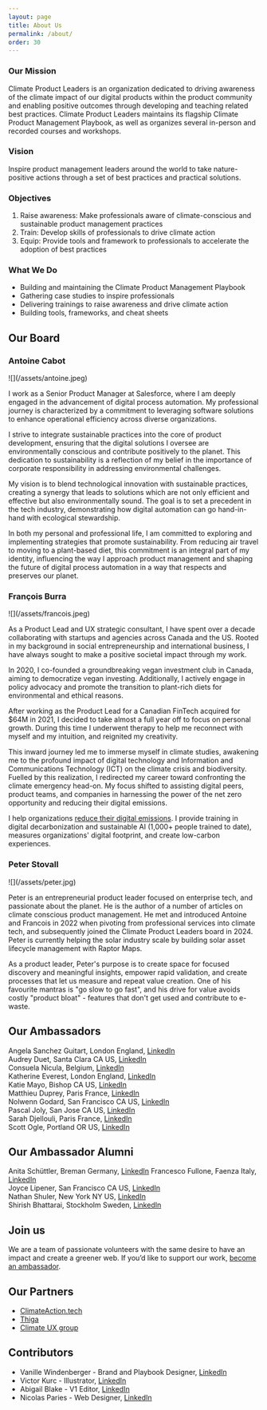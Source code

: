 ```yaml
---
layout: page
title: About Us
permalink: /about/
order: 30
---
```


### Our Mission

Climate Product Leaders is an organization dedicated to driving awareness of the climate impact of our digital products within the product community and enabling positive outcomes through developing and teaching related best practices. Climate Product Leaders maintains its flagship Climate Product Management Playbook, as well as organizes several in-person and recorded courses and workshops.

### Vision

Inspire product management leaders around the world to take nature-positive actions through a set of best practices and practical solutions.

### Objectives

1. Raise awareness: Make professionals aware of climate-conscious and sustainable product management practices  
2. Train: Develop skills of professionals to drive climate action  
3. Equip: Provide tools and framework to professionals to accelerate the adoption of best practices

### What We Do

* Building and maintaining the Climate Product Management Playbook  
* Gathering case studies to inspire professionals  
* Delivering trainings to raise awareness and drive climate action  
* Building tools, frameworks, and cheat sheets

## Our Board

### Antoine Cabot

<div markdown="1" class="about-us-photo">
![](/assets/antoine.jpeg)
</div>

I work as a Senior Product Manager at Salesforce,
where I am deeply engaged in the advancement of digital
process automation. My professional journey is characterized
by a commitment to leveraging software solutions to
enhance operational efficiency across diverse organizations.

I strive to integrate sustainable practices into the core of
product development, ensuring that the digital solutions
I oversee are environmentally conscious and contribute
positively to the planet. This dedication to sustainability is
a reflection of my belief in the importance of corporate
responsibility in addressing environmental challenges.

My vision is to blend technological innovation with
sustainable practices, creating a synergy that leads to
solutions which are not only efficient and effective but also
environmentally sound. The goal is to set a precedent in the
tech industry, demonstrating how digital automation can go
hand-in-hand with ecological stewardship.

In both my personal and professional life, I am committed
to exploring and implementing strategies that promote sustainability. From reducing air travel to moving to a plant-based diet, this commitment is an integral part of my identity, influencing the way I approach product management and shaping the future of digital process automation in a way that respects and preserves our planet.

### François Burra

<div markdown="1" class="about-us-photo">
![](/assets/francois.jpeg)
</div>

As a Product Lead and UX strategic consultant, I have spent
over a decade collaborating with startups and agencies across
Canada and the US. Rooted in my background in social
entrepreneurship and international business, I have always
sought to make a positive societal impact through my work.

In 2020, I co-founded a groundbreaking vegan investment club
in Canada, aiming to democratize vegan investing. Additionally,
I actively engage in policy advocacy and promote the transition
to plant-rich diets for environmental and ethical reasons.

After working as the Product Lead for a Canadian FinTech
acquired for $64M in 2021, I decided to take almost a full year off
to focus on personal growth. During this time I underwent therapy
to help me reconnect with myself and my intuition, and reignited
my creativity.

This inward journey led me to immerse myself in climate studies,
awakening me to the profound impact of digital technology and
Information and Communications Technology (ICT) on the climate
crisis and biodiversity. Fuelled by this realization, I redirected my
career toward confronting the climate emergency head-on. My
focus shifted to assisting digital peers, product teams, and
companies in harnessing the power of the net zero opportunity
and reducing their digital emissions.

I help organizations [reduce their digital emissions](https://www.francoisburra.com/). I provide training in digital decarbonization and sustainable AI (1,000+ people trained to date), measures organizations' digital footprint, and create low-carbon experiences.

### Peter Stovall

<div markdown="1" class="about-us-photo">
![](/assets/peter.jpg)
</div>


Peter is an entrepreneurial product leader focused on enterprise tech, and passionate about the planet. He is the author of a number of articles on climate conscious product management. He met and introduced Antoine and Francois in 2022 when pivoting from professional services into climate tech, and subsequently joined the Climate Product Leaders board in 2024. Peter is currently helping the solar industry scale by building solar asset lifecycle management with Raptor Maps.

As a product leader, Peter's purpose is to create space for focused discovery and meaningful insights, empower rapid validation, and create processes that let us measure and repeat value creation. One of his favourite mantras is "go slow to go fast", and his drive for value avoids costly "product bloat" - features that don't get used and contribute to e-waste.

## Our Ambassadors

Angela Sanchez Guitart, London England, [LinkedIn](https://www.linkedin.com/in/angelasanchezguitart/)     
Audrey Duet, Santa Clara CA US, [LinkedIn](https://www.linkedin.com/in/audreyduet/)  
Consuela Nicula, Belgium, [LinkedIn](https://www.linkedin.com/in/consuelanicula/)  
Katherine Everest, London England, [LinkedIn](https://www.linkedin.com/in/katherineeverest/)   
Katie Mayo, Bishop CA US, [LinkedIn](https://www.linkedin.com/in/katiemayo/)   
Matthieu Duprey, Paris France, [LinkedIn](https://www.linkedin.com/in/matthieuduprey/)  
Nolwenn Godard, San Francisco CA US, [LinkedIn](https://www.linkedin.com/in/nolwenngodard/)   
Pascal Joly, San Jose CA US, [LinkedIn](https://www.linkedin.com/in/pascaljoly/)  
Sarah Djellouli, Paris France, [LinkedIn](https://www.linkedin.com/in/sarah-djellouli-strategy-business-development-impact/)  
Scott Ogle, Portland OR US, [LinkedIn](https://www.linkedin.com/in/scogle/)   

## Our Ambassador Alumni
Anita Schüttler, Breman Germany, [LinkedIn](https://www.linkedin.com/in/anita-sch%C3%BCttler-21095023b/) 
Francesco Fullone, Faenza Italy, [LinkedIn](https://www.linkedin.com/in/fullo/)   
Joyce Lipener, San Francisco CA US, [LinkedIn](https://www.linkedin.com/in/jlipener/)   
Nathan Shuler, New York NY US, [LinkedIn](https://www.linkedin.com/in/nathanshuler/)  
Shirish Bhattarai, Stockholm Sweden, [LinkedIn](https://www.linkedin.com/in/shirishbt/)

## Join us

We are a team of passionate volunteers with the same desire to have an impact and create a greener web. If you’d like to support our work, [become an ambassador](/get-involved/). 

## Our Partners

- [ClimateAction.tech](https://climateaction.tech/)
- [Thiga](https://www.thiga.co/en/)
- [Climate UX group](https://rosenfeldmedia.com/community/climate-ux/)

## Contributors

- Vanille Windenberger - Brand and Playbook Designer, [LinkedIn](https://www.linkedin.com/in/vanillewindenberger/)   
- Victor Kurc - Illustrator, [LinkedIn](https://www.linkedin.com/in/victor-kurc/)   
- Abigail Blake - V1 Editor, [LinkedIn](hhttps://www.linkedin.com/in/abigail-blake-5a29917b/)   
- Nicolas Paries - Web Designer, [LinkedIn](https://www.linkedin.com/in/nicolasparies/)   